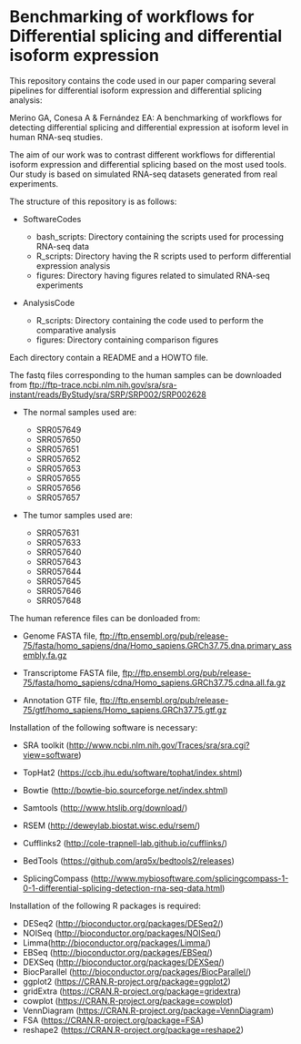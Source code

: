 # Benchmarking of workflows for Differential splicing and differential isoform expression

This repository contains the code used in our paper comparing several pipelines for differential isoform expression and differential splicing analysis:

Merino GA, Conesa A & Fernández EA: A benchmarking of workflows for detecting differential splicing and differential expression at isoform level in human RNA-seq studies.

The aim of our work was to contrast different workflows for differential isoform expression and differential splicing based on the most used tools. Our study is based on simulated RNA-seq datasets generated from real experiments. 

The structure of this repository is as follows:

- SoftwareCodes
  - bash_scripts: Directory containing the scripts used for processing RNA-seq data 
  - R_scripts: Directory having the R scripts used to perform differential expression analysis
  - figures: Directory having figures related to simulated RNA-seq experiments

- AnalysisCode
  - R_scripts: Directory containing the code used to perform the comparative analysis
  - figures: Directory containing comparison figures

Each directory contain a README and a HOWTO file. 

The fastq files corresponding to the human samples can be downloaded from ftp://ftp-trace.ncbi.nlm.nih.gov/sra/sra-instant/reads/ByStudy/sra/SRP/SRP002/SRP002628

- The normal samples used are: 
    - SRR057649
    - SRR057650
    - SRR057651
    - SRR057652
    - SRR057653
    - SRR057655
    - SRR057656
    - SRR057657

- The tumor samples used are:
    - SRR057631
    - SRR057633
    - SRR057640
    - SRR057643
    - SRR057644
    - SRR057645
    - SRR057646
    - SRR057648

The human reference files can be donloaded from: 

   * Genome FASTA file,  ftp://ftp.ensembl.org/pub/release-75/fasta/homo_sapiens/dna/Homo_sapiens.GRCh37.75.dna.primary_assembly.fa.gz
    
   * Transcriptome FASTA file, ftp://ftp.ensembl.org/pub/release-75/fasta/homo_sapiens/cdna/Homo_sapiens.GRCh37.75.cdna.all.fa.gz
    
   * Annotation GTF file, ftp://ftp.ensembl.org/pub/release-75/gtf/homo_sapiens/Homo_sapiens.GRCh37.75.gtf.gz

Installation of the following software is necessary:

- SRA toolkit (http://www.ncbi.nlm.nih.gov/Traces/sra/sra.cgi?view=software)

- TopHat2 (https://ccb.jhu.edu/software/tophat/index.shtml)

- Bowtie (http://bowtie-bio.sourceforge.net/index.shtml)

- Samtools (http://www.htslib.org/download/)

- RSEM (http://deweylab.biostat.wisc.edu/rsem/)

- Cufflinks2 (http://cole-trapnell-lab.github.io/cufflinks/)

- BedTools (https://github.com/arq5x/bedtools2/releases)

- SplicingCompass (http://www.mybiosoftware.com/splicingcompass-1-0-1-differential-splicing-detection-rna-seq-data.html)

Installation of the following R packages is required:

- DESeq2 (http://bioconductor.org/packages/DESeq2/)
- NOISeq (http://bioconductor.org/packages/NOISeq/)
- Limma(http://bioconductor.org/packages/Limma/)
- EBSeq (http://bioconductor.org/packages/EBSeq/)
- DEXSeq (http://bioconductor.org/packages/DEXSeq/)
- BiocParallel (http://bioconductor.org/packages/BiocParallel/)
- ggplot2 (https://CRAN.R-project.org/package=ggplot2)
- gridExtra (https://CRAN.R-project.org/package=gridextra)
- cowplot (https://CRAN.R-project.org/package=cowplot)
- VennDiagram (https://CRAN.R-project.org/package=VennDiagram)
- FSA (https://CRAN.R-project.org/package=FSA)
- reshape2 (https://CRAN.R-project.org/package=reshape2)








